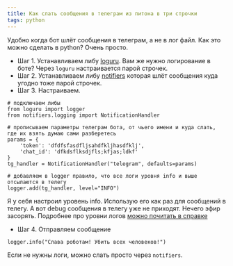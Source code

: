 ```yaml
---
title: Как слать сообщения в телеграм из питона в три строчки
tags: python
---
```


Удобно когда бот шлёт сообщения в телеграм, а не в лог файл. Как это можно сделать в python? Очень просто.

- Шаг 1. Устанавливаем либу [loguru](https://github.com/Delgan/loguru). Вам же нужно логирование в боте? Через `loguru` настраивается парой строчек.
- Шаг 2. Устанавливаем либу [notifiers](https://github.com/liiight/notifiers) которая шлёт сообщения куда угодно тоже парой строчек.
- Шаг 3. Настраиваем.
```
# подключаем либы
from loguru import logger
from notifiers.logging import NotificationHandler

# прописываем параметры телеграм бота, от чьего имени и куда слать, где их взять думаю сами разберетесь
params = {
    'token': 'dfdfsfasdfljsahdfkljhasdfklj',
    'chat_id': 'dfkdsflksdjfls;kfjas;ldkf'
}
tg_handler = NotificationHandler("telegram", defaults=params)

# добавляем в logger правило, что все логи уровня info и выше отсылаются в телегу
logger.add(tg_handler, level="INFO")
```

Я у себя настроил уровень info. Использую его как раз для сообщений в телегу. А вот debug сообщения в телегу уже не приходят. Нечего эфир засорять. Подробнее про уровни логов [можно почитать в справке](https://docs.python.org/3/library/logging.html#logging-levels)

- Шаг 4. Отправляем сообщение
```
logger.info("Слава роботам! Убить всех человеков!")
```

Если не нужны логи, можно слать просто через `notifiers`.